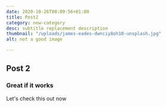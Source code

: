 ```yaml
---
date: 2020-10-26T00:09:56+01:00
title: Post2
category: new-category
desc: subtitle replacement description
thumbnail: "/uploads/james-eades-dwnciy8oh10-unsplash.jpg"
alt: not a good image

---
```

## Post 2

### Great if it works

Let's check this out now